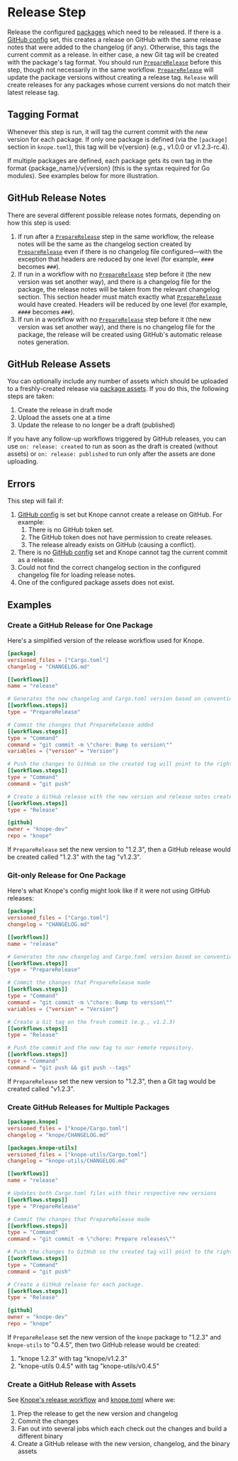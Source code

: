 # Release Step

Release the configured [packages] which need to be released. If there is a [GitHub config] set, this creates a release on GitHub with the same release notes that were added to the changelog (if any). Otherwise, this tags the current commit as a release. In either case, a new Git tag will be created with the package's tag format. You should run [`PrepareRelease`] before this step, though not necessarily in the same workflow. [`PrepareRelease`] will update the package versions without creating a release tag. `Release` will create releases for any packages whose current versions do not match their latest release tag.

## Tagging Format

Whenever this step is run, it will tag the current commit with the new version for each package. If only one package is defined (via the `[package]` section in `knope.toml`), this tag will be v{version} (e.g., v1.0.0 or v1.2.3-rc.4).

If multiple packages are defined, each package gets its own tag in the format {package_name}/v{version} (this is the syntax required for Go modules). See examples below for more illustration.

## GitHub Release Notes

There are several different possible release notes formats, depending on how this step is used:

1. If run after a [`PrepareRelease`] step in the same workflow, the release notes will be the same as the changelog section created by [`PrepareRelease`] even if there is no changelog file configured—with the exception that headers are reduced by one level (for example, `####` becomes `###`).
2. If run in a workflow with no [`PrepareRelease`] step before it (the new version was set another way), and there is a changelog file for the package, the release notes will be taken from the relevant changelog section. This section header must match exactly what [`PrepareRelease`] would have created. Headers will be reduced by one level (for example, `####` becomes `###`).
3. If run in a workflow with no [`PrepareRelease`] step before it (the new version was set another way), and there is no changelog file for the package, the release will be created using GitHub's automatic release notes generation.

## GitHub Release Assets

You can optionally include any number of assets which should be uploaded to a freshly-created release via [package assets]. If you do this, the following steps are taken:

1. Create the release in draft mode
2. Upload the assets one at a time
3. Update the release to no longer be a draft (published)

If you have any follow-up workflows triggered by GitHub releases, you can use `on: release: created` to run as soon as the draft is created (without assets) or `on: release: published` to run only after the assets are done uploading.

## Errors

This step will fail if:

1. [GitHub config] is set but Knope cannot create a release on GitHub. For example:
   1. There is no GitHub token set.
   2. The GitHub token does not have permission to create releases.
   3. The release already exists on GitHub (causing a conflict).
2. There is no [GitHub config] set and Knope cannot tag the current commit as a release.
3. Could not find the correct changelog section in the configured changelog file for loading release notes.
4. One of the configured package assets does not exist.

## Examples

### Create a GitHub Release for One Package

Here's a simplified version of the release workflow used for Knope.

```toml
[package]
versioned_files = ["Cargo.toml"]
changelog = "CHANGELOG.md"

[[workflows]]
name = "release"

# Generates the new changelog and Cargo.toml version based on conventional commits.
[[workflows.steps]]
type = "PrepareRelease"

# Commit the changes that PrepareRelease added
[[workflows.steps]]
type = "Command"
command = "git commit -m \"chore: Bump to version\""
variables = {"version" = "Version"}

# Push the changes to GitHub so the created tag will point to the right place.
[[workflows.steps]]
type = "Command"
command = "git push"

# Create a GitHub release with the new version and release notes created in PrepareRelease. Tag the commit just pushed with the new version.
[[workflows.steps]]
type = "Release"

[github]
owner = "knope-dev"
repo = "knope"
```

If `PrepareRelease` set the new version to "1.2.3", then a GitHub release would be created called "1.2.3" with the tag "v1.2.3".

### Git-only Release for One Package

Here's what Knope's config might look like if it were not using GitHub releases:

```toml
[package]
versioned_files = ["Cargo.toml"]
changelog = "CHANGELOG.md"

[[workflows]]
name = "release"

# Generates the new changelog and Cargo.toml version based on conventional commits.
[[workflows.steps]]
type = "PrepareRelease"

# Commit the changes that PrepareRelease made
[[workflows.steps]]
type = "Command"
command = "git commit -m \"chore: Bump to version\""
variables = {"version" = "Version"}

# Create a Git tag on the fresh commit (e.g., v1.2.3)
[[workflows.steps]]
type = "Release"

# Push the commit and the new tag to our remote repository.
[[workflows.steps]]
type = "Command"
command = "git push && git push --tags"
```

If `PrepareRelease` set the new version to "1.2.3", then a Git tag would be created called "v1.2.3".

### Create GitHub Releases for Multiple Packages

```toml
[packages.knope]
versioned_files = ["knope/Cargo.toml"]
changelog = "knope/CHANGELOG.md"

[packages.knope-utils]
versioned_files = ["knope-utils/Cargo.toml"]
changelog = "knope-utils/CHANGELOG.md"

[[workflows]]
name = "release"

# Updates both Cargo.toml files with their respective new versions
[[workflows.steps]]
type = "PrepareRelease"

# Commit the changes that PrepareRelease made
[[workflows.steps]]
type = "Command"
command = "git commit -m \"chore: Prepare releases\""

# Push the changes to GitHub so the created tag will point to the right place.
[[workflows.steps]]
type = "Command"
command = "git push"

# Create a GitHub release for each package.
[[workflows.steps]]
type = "Release"

[github]
owner = "knope-dev"
repo = "knope"
```

If `PrepareRelease` set the new version of the `knope` package to "1.2.3" and `knope-utils` to "0.4.5", then two GitHub release would be created:

1. "knope 1.2.3" with tag "knope/v1.2.3"
2. "knope-utils 0.4.5" with tag "knope-utils/v0.4.5"

### Create a GitHub Release with Assets

See [Knope's release workflow] and [knope.toml] where we:

1. Prep the release to get the new version and changelog
2. Commit the changes
3. Fan out into several jobs which each check out the changes and build a different binary
4. Create a GitHub release with the new version, changelog, and the binary assets

[github config]: ../github.md
[`preparerelease`]: PrepareRelease.md
[packages]: ../packages.md
[package assets]: ../packages.md#assets
[Knope's release workflow]: https://github.com/knope-dev/knope/blob/main/.github/workflows/release.yml
[knope.toml]: https://github.com/knope-dev/knope/blob/main/knope.toml
